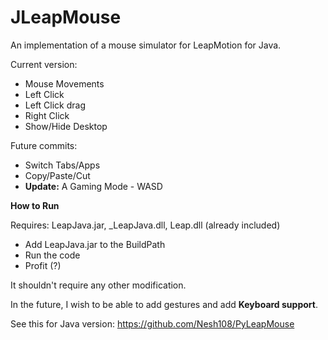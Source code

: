 JLeapMouse
=========

An implementation of a mouse simulator for LeapMotion for Java.

Current version:

 - Mouse Movements
 - Left Click
 - Left Click drag
 - Right Click
 - Show/Hide Desktop

Future commits:

 - Switch Tabs/Apps
 - Copy/Paste/Cut
 - **Update:** A Gaming Mode - WASD

**How to Run**

Requires: LeapJava.jar, _LeapJava.dll, Leap.dll (already included)

 - Add LeapJava.jar to the BuildPath
 - Run the code
 - Profit (?)

It shouldn't require any other modification.


In the future, I wish to be able to add gestures and add **Keyboard support**.

See this for Java version: https://github.com/Nesh108/PyLeapMouse
